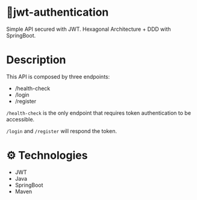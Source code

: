 # 🔐​ jwt-authentication
Simple API secured with JWT. Hexagonal Architecture + DDD with SpringBoot.

# Description
This API is composed by three endpoints:
- /health-check
- /login
- /register

`/health-check` is the only endpoint that requires token authentication to be accessible.

`/login` and `/register` will respond the token.

# ⚙ Technologies
- JWT
- Java
- SpringBoot
- Maven
